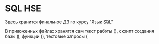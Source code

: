 # SQL HSE

Здесь хранится финальное ДЗ по курсу "Язык SQL"

В приложенных файлах хранятся сам текст работы (),  скрипт создания базы (), функции (), тестовые запросы () 
